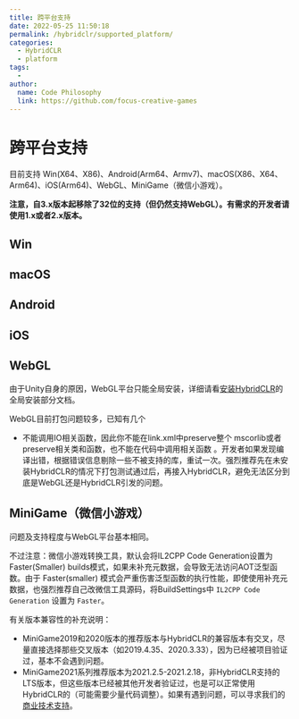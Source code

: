 ```yaml
---
title: 跨平台支持
date: 2022-05-25 11:50:18
permalink: /hybridclr/supported_platform/
categories:
  - HybridCLR
  - platform
tags:
  - 
author: 
  name: Code Philosophy
  link: https://github.com/focus-creative-games
---
```


# 跨平台支持

目前支持 Win(X64、X86)、Android(Arm64、Armv7)、macOS(X86、X64、Arm64)、iOS(Arm64)、WebGL、MiniGame（微信小游戏）。

**注意，自3.x版本起移除了32位的支持（但仍然支持WebGL）。有需求的开发者请使用1.x或者2.x版本。**

## Win


## macOS


## Android

## iOS


## WebGL

由于Unity自身的原因，WebGL平台只能全局安装，详细请看[安装HybridCLR](/hybridclr/install/)的全局安装部分文档。

WebGL目前打包问题较多，已知有几个

- 不能调用IO相关函数，因此你不能在link.xml中preserve整个 mscorlib或者preserve相关类和函数，也不能在代码中调用相关函数 。开发者如果发现编译出错，根据错误信息剔除一些不被支持的库，重试一次。强烈推荐先在未安装HybridCLR的情况下打包测试通过后，再接入HybridCLR，避免无法区分到底是WebGL还是HybridCLR引发的问题。

## MiniGame（微信小游戏）

问题及支持程度与WebGL平台基本相同。

不过注意：微信小游戏转换工具，默认会将IL2CPP Code Generation设置为Faster(Smaller) builds模式，如果未补充元数据，会导致无法访问AOT泛型函数。由于 Faster(smaller) 模式会严重伤害泛型函数的执行性能，即使使用补充元数据，也强烈推荐自己改微信工具源码，将BuildSettings中 `IL2CPP Code Generation` 设置为 `Faster`。

有关版本兼容性的补充说明：

- MiniGame2019和2020版本的推荐版本与HybridCLR的兼容版本有交叉，尽量直接选择那些交叉版本（如2019.4.35、2020.3.33），因为已经被项目验证过，基本不会遇到问题。
- MiniGame2021系列推荐版本为2021.2.5-2021.2.18，非HybridCLR支持的LTS版本，但这些版本已经被其他开发者验证过，也是可以正常使用HybridCLR的（可能需要少量代码调整）。如果有遇到问题，可以寻求我们的[商业技术支持](/hybridclr/price/)。
